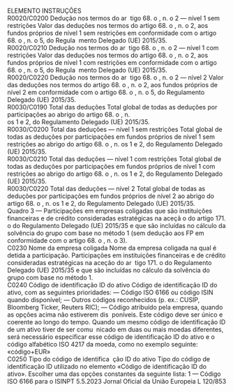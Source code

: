  
ELEMENTO  INSTRUÇÕES  
R0020/C0200  Dedução nos termos do ar ­
tigo 68.  o , n.  o 2 — nível 1 
sem restrições  Valor das deduções nos termos do artigo 68.  o , n.  o 2, aos fundos próprios de 
nível 1 sem restrições em conformidade com o artigo 68.  o , n.  o 5, do Regula ­
mento Delegado (UE) 2015/35.  
R0020/C0210  Dedução nos termos do ar ­
tigo 68.  o , n.  o 2 — nível 1 
com restrições  Valor das deduções nos termos do artigo 68.  o , n.  o 2, aos fundos próprios de 
nível 1 com restrições em conformidade com o artigo 68.  o , n.  o 5, do Regula ­
mento Delegado (UE) 2015/35.  
R0020/C0220  Dedução nos termos do ar ­
tigo 68.  o , n.  o 2 — nível 2  Valor das deduções nos termos do artigo 68.  o , n.  o 2, aos fundos próprios de 
nível 2 em conformidade com o artigo 68.  o , n.  o 5, do Regulamento Delegado 
(UE) 2015/35.  
R0030/C0190  Total das deduções  Total global de todas as deduções por participações ao abrigo do artigo 68.  o , n.  
os 1 e 2, do Regulamento Delegado (UE) 2015/35.  
R0030/C0200  Total das deduções — nível 1 
sem restrições  Total global de todas as deduções por participações em fundos próprios de nível 1 
sem restrições ao abrigo do artigo 68.  o , n.  os 1 e 2, do Regulamento Delegado 
(UE) 2015/35.  
R0030/C0210  Total das deduções — nível 1 
com restrições  Total global de todas as deduções por participações em fundos próprios de nível 1 
com restrições ao abrigo do artigo 68.  o , n.  os 1 e 2, do Regulamento Delegado 
(UE) 2015/35.  
R0030/C0220  Total das deduções — nível 2  Total global de todas as deduções por participações em fundos próprios de nível 2 
ao abrigo do artigo 68.  o , n.  os 1 e 2, do Regulamento Delegado (UE) 2015/35.  
Quadro 3 — Participações em empresas coligadas que são instituições financeiras e de crédito consideradas estratégicas na aceçã o do artigo 171.  o 
do Regulamento Delegado (UE) 2015/35 e que são incluídas no cálculo da solvência do grupo com base no método 1 (sem dedução aos  FP em 
conformidade com o artigo 68.  o , n.  o 3).  
C0230  Nome da empresa coligada  Nome da empresa coligada na qual é detida a participação. Participações em 
instituições financeiras e de crédito consideradas estratégicas na aceção do ar ­
tigo 171.  o do Regulamento Delegado (UE) 2015/35 e que são incluídas no 
cálculo da solvência do grupo com base no método 1.  
C0240  Código de identificação ID do 
ativo  Código de identificação ID do ativo, com as seguintes prioridades: 
— Código ISO 6166 ou código ISIN quando disponível; 
— Outros códigos reconhecidos (p. ex.: CUSIP, Bloomberg Ticker, Reuters RIC); 
— Código atribuído pela empresa, quando as opções acima não estiverem dis ­
poníveis. Este código deve ser único e coerente ao longo do tempo. 
Quando um mesmo código de identificação ID de um ativo tiver de ser comu ­
nicado em duas ou mais moedas diferentes, será necessário especificar esse código 
de identificação ID do ativo e o código alfabético ISO 4217 da moeda, como no 
exemplo seguinte: «código+EUR»  
C0250  Tipo do código de identifica ­
ção ID do ativo  Tipo do código de identificação ID utilizado no elemento «Código de identificação 
ID do ativo». Escolher uma das opções constantes da seguinte lista: 
1 — Código ISO 6166 para o ISINPT  5.5.2023 Jornal Oficial da União Europeia L 120/853